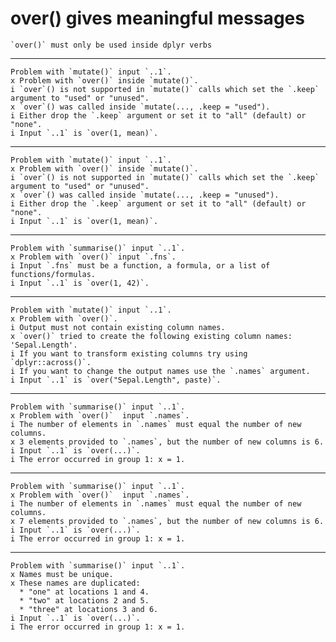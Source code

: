 # over() gives meaningful messages

    `over()` must only be used inside dplyr verbs

---

    Problem with `mutate()` input `..1`.
    x Problem with `over()` inside `mutate()`.
    i `over`() is not supported in `mutate()` calls which set the `.keep` argument to "used" or "unused".
    x `over`() was called inside `mutate(..., .keep = "used").
    i Either drop the `.keep` argument or set it to "all" (default) or "none".
    i Input `..1` is `over(1, mean)`.

---

    Problem with `mutate()` input `..1`.
    x Problem with `over()` inside `mutate()`.
    i `over`() is not supported in `mutate()` calls which set the `.keep` argument to "used" or "unused".
    x `over`() was called inside `mutate(..., .keep = "unused").
    i Either drop the `.keep` argument or set it to "all" (default) or "none".
    i Input `..1` is `over(1, mean)`.

---

    Problem with `summarise()` input `..1`.
    x Problem with `over()` input `.fns`.
    i Input `.fns` must be a function, a formula, or a list of functions/formulas.
    i Input `..1` is `over(1, 42)`.

---

    Problem with `mutate()` input `..1`.
    x Problem with `over()`.
    i Output must not contain existing column names.
    x `over()` tried to create the following existing column names: 'Sepal.Length'.
    i If you want to transform existing columns try using `dplyr::across()`.
    i If you want to change the output names use the `.names` argument.
    i Input `..1` is `over("Sepal.Length", paste)`.

---

    Problem with `summarise()` input `..1`.
    x Problem with `over()`  input `.names`.
    i The number of elements in `.names` must equal the number of new columns.
    x 3 elements provided to `.names`, but the number of new columns is 6.
    i Input `..1` is `over(...)`.
    i The error occurred in group 1: x = 1.

---

    Problem with `summarise()` input `..1`.
    x Problem with `over()`  input `.names`.
    i The number of elements in `.names` must equal the number of new columns.
    x 7 elements provided to `.names`, but the number of new columns is 6.
    i Input `..1` is `over(...)`.
    i The error occurred in group 1: x = 1.

---

    Problem with `summarise()` input `..1`.
    x Names must be unique.
    x These names are duplicated:
      * "one" at locations 1 and 4.
      * "two" at locations 2 and 5.
      * "three" at locations 3 and 6.
    i Input `..1` is `over(...)`.
    i The error occurred in group 1: x = 1.


